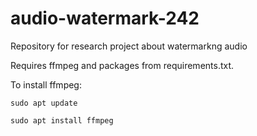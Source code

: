# audio-watermark-242
Repository for research project about watermarkng audio

Requires ffmpeg and packages from requirements.txt.

To install ffmpeg:

```
sudo apt update
```
```
sudo apt install ffmpeg
```
